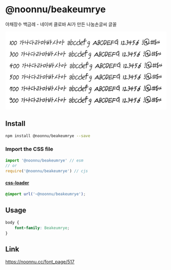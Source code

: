 # @noonnu/beakeumrye

야채장수 백금례 - 네이버 클로바 AI가 만든 나눔손글씨 글꼴

![example](./example.png)

## Install

```bash
npm install @noonnu/beakeumrye --save
```

### Import the CSS file

```js
import '@noonnu/beakeumrye' // esm
// or
require('@noonnu/beakeumrye') // cjs
```

#### [css-loader](https://github.com/webpack-contrib/css-loader)

```css
@import url('~@noonnu/beakeumrye');
```

## Usage

```css
body {
    font-family: Beakeumrye;
}
```

## Link

https://noonnu.cc/font_page/517
